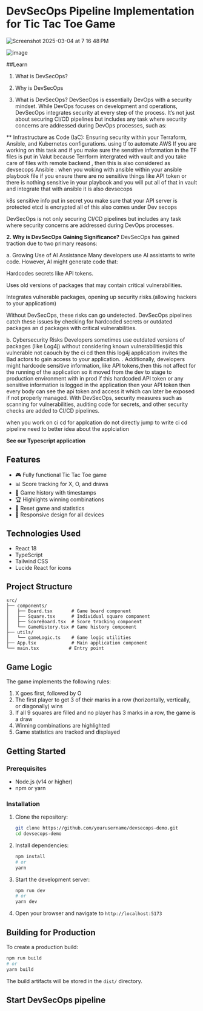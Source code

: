 # DevSecOps Pipeline Implementation for Tic Tac Toe Game

![Screenshot 2025-03-04 at 7 16 48 PM](https://github.com/user-attachments/assets/7ed79f9c-9144-4870-accd-500085a15592)

![image](https://github.com/user-attachments/assets/5b2813a5-f493-4665-8964-77359b5be93a)

##Learn 
1. What is DevSecOps?
2. Why is DevSecOps

1. What is DevSecOps?
DevSecOps is essentially DevOps with a security mindset. While DevOps focuses on development and operations, DevSecOps integrates security at every step of the process. It’s not just about securing CI/CD pipelines but includes any task where security concerns are addressed during DevOps processes, such as:

** Infrastructure as Code (IaC): Ensuring security within your Terraform, Ansible, and Kubernetes configurations.
  using tf to automate AWS If you are working on this task and if you make sure the sensitive 
  information in the TF files is put in Valut because Terrform intergrated with vault
and you take care of files with remote backend , then this is also considered as devsecops
Ansible : when you woking with ansible within your ansible playbook file if you ensure there 
are no sensitive things like API token or there is nothing sensitive in your playbook and you 
will put all of that in vault and integrate that with ansible it is also devsecops

k8s sensitive info put in secret you make sure that your API server is protected
  etcd is encrypted all of this also comes under Dev secops
  
   DevSecOps is not only securing CI/CD pipelines but includes any task where security concerns are addressed during DevOps processes.

**2. Why is DevSecOps Gaining Significance?**
DevSecOps has gained traction due to two primary reasons:

a. Growing Use of AI Assistance
Many developers use AI assistants to write code. However, AI might generate code that:

Hardcodes secrets like API tokens.

Uses old versions of packages that may contain critical vulnerabilities.

Integrates vulnerable packages, opening up security risks.(allowing hackers to your applicatiom)

Without DevSecOps, these risks can go undetected. DevSecOps pipelines catch these issues by 
checking for hardcoded secrets or outdated packages an d packages with critical vulnerabilities.

b. Cybersecurity Risks
Developers sometimes use outdated versions of packages (like Log4j) without considering known 
vulnerabilities(id this vulnerable not caouch by the ci cd then this log4j applicatiom
invites the Bad actors to gain access to your application.
. Additionally, developers might hardcode sensitive information, like API tokens,then this not 
affect for the running of the application so it moved from  the dev to stage to production
environment with in prod if this hardcoded API token or any  sensitive information is logged in 
the application then your API token then every body can see the api token and access it 
which can later be exposed if not properly managed. With DevSecOps, security measures such as 
scanning for vulnerabilities, auditing code for secrets, and other security checks are added to 
CI/CD pipelines.

when you work on ci cd for applcation do not directly jump to write ci cd pipeline
need to better idea about the applciation

   **See our Typescript  application**
## Features

- 🎮 Fully functional Tic Tac Toe game
- 📊 Score tracking for X, O, and draws
- 📜 Game history with timestamps
- 🏆 Highlights winning combinations
- 🔄 Reset game and statistics
- 📱 Responsive design for all devices

## Technologies Used

- React 18
- TypeScript
- Tailwind CSS
- Lucide React for icons

## Project Structure

```
src/
├── components/
│   ├── Board.tsx       # Game board component
│   ├── Square.tsx      # Individual square component
│   ├── ScoreBoard.tsx  # Score tracking component
│   └── GameHistory.tsx # Game history component
├── utils/
│   └── gameLogic.ts    # Game logic utilities
├── App.tsx             # Main application component
└── main.tsx           # Entry point
```

## Game Logic

The game implements the following rules:

1. X goes first, followed by O
2. The first player to get 3 of their marks in a row (horizontally, vertically, or diagonally) wins
3. If all 9 squares are filled and no player has 3 marks in a row, the game is a draw
4. Winning combinations are highlighted
5. Game statistics are tracked and displayed

## Getting Started

### Prerequisites

- Node.js (v14 or higher)
- npm or yarn

### Installation

1. Clone the repository:
   ```bash
   git clone https://github.com/yourusername/devsecops-demo.git
   cd devsecops-demo
   ```

2. Install dependencies:
   ```bash
   npm install
   # or
   yarn
   ```

3. Start the development server:
   ```bash
   npm run dev
   # or
   yarn dev
   ```

4. Open your browser and navigate to `http://localhost:5173`

## Building for Production

To create a production build:

```bash
npm run build
# or
yarn build
```

The build artifacts will be stored in the `dist/` directory.


## Start DevSecOps pipeline



